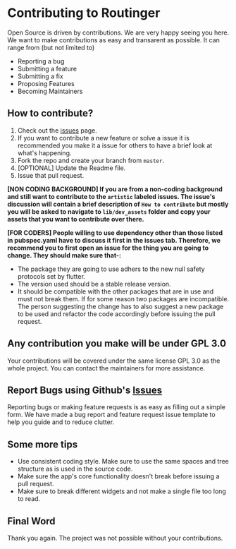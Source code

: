 # Contributing to Routinger

Open Source is driven by contributions. We are very happy seeing you here. We want to make contributions as easy and transarent as possible. It can range from (but not limited to)
- Reporting a bug
- Submitting a feature
- Submitting a fix
- Proposing Features
- Becoming Maintainers

## How to contribute?
1. Check out the [issues](https://github.com/Kushalrock/routinger/issues) page.
2. If you want to contribute a new feature or solve a issue it is recommended you make it a issue for others to have a brief look at what's happening.
3. Fork the repo and create your branch from `master`.
4. [OPTIONAL] Update the Readme file.
5. Issue that pull request.

**[NON CODING BACKGROUND] If you are from a non-coding background and still want to contribute to the `artistic` labeled issues. The issue's discussion will contain a brief description of `How to contribute` but mostly you will be asked to navigate to `lib/dev_assets` folder and copy your assets that you want to contribute over there.**

**[FOR CODERS] People willing to use dependency other than those listed in pubspec.yaml have to discuss it first in the issues tab. Therefore, we recommend you to first open an issue for the thing you are going to change. They should make sure that-:**
-  The package they are going to use adhers to the new null safety protocols set by flutter.
-  The version used should be a stable release version.
-  It should be compatible with the other packages that are in use and must not break them. If for some reason two packages are incompatible. The person suggesting the change has to also suggest a new package to be used and refactor the code accordingly before issuing the pull request.

## Any contribution you make will be under GPL 3.0
Your contributions will be covered under the same license GPL 3.0 as the whole project. You can contact the maintainers for more assistance.

## Report Bugs using Github's [Issues](https://github.com/Kushalrock/routinger/issues)
Reporting bugs or making feature requests is as easy as filling out a simple form. We have made a bug report and feature request issue template to help you guide and to reduce clutter.

## Some more tips
- Use consistent coding style. Make sure to use the same spaces and tree structure as is used in the source code.
- Make sure the app's core functionality doesn't break before issuing a pull request.
- Make sure to break different widgets and not make a single file too long to read.

## Final Word
Thank you again. The project was not possible without your contributions.

